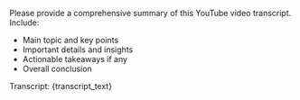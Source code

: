 Please provide a comprehensive summary of this YouTube video transcript. 
Include:
- Main topic and key points
- Important details and insights
- Actionable takeaways if any
- Overall conclusion

Transcript:
{transcript_text}